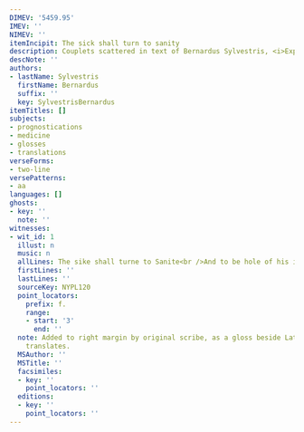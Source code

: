 ```yaml
---
DIMEV: '5459.95'
IMEV: ''
NIMEV: ''
itemIncipit: The sick shall turn to sanity
description: Couplets scattered in text of Bernardus Sylvestris, <i>Experimentaris</i>…
descNote: ''
authors:
- lastName: Sylvestris
  firstName: Bernardus
  suffix: ''
  key: SylvestrisBernardus
itemTitles: []
subjects:
- prognostications
- medicine
- glosses
- translations
verseForms:
- two-line
versePatterns:
- aa
languages: []
ghosts:
- key: ''
  note: ''
witnesses:
- wit_id: 1
  illust: n
  music: n
  allLines: The sike shall turne to Sanite<br />And to be hole of his infirmite
  firstLines: ''
  lastLines: ''
  sourceKey: NYPL120
  point_locators:
    prefix: f.
    range:
    - start: '3'
      end: ''
  note: Added to right margin by original scribe, as a gloss beside Latin text it
    translates.
  MSAuthor: ''
  MSTitle: ''
  facsimiles:
  - key: ''
    point_locators: ''
  editions:
  - key: ''
    point_locators: ''
---
```

